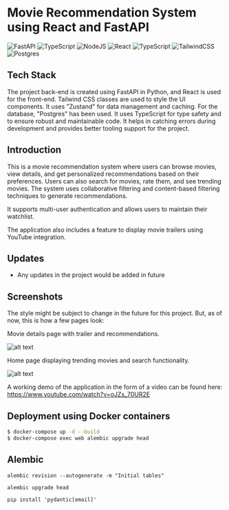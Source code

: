 # Movie Recommendation System using React and FastAPI

![FastAPI](https://img.shields.io/badge/FastAPI-005571?style=for-the-badge&logo=fastapi)
![TypeScript](https://img.shields.io/badge/TypeScript-007ACC?style=for-the-badge&logo=typescript&logoColor=white)
![NodeJS](https://img.shields.io/badge/node.js-6DA55F?style=for-the-badge&logo=node.js&logoColor=white)
![React](https://img.shields.io/badge/react-%2320232a.svg?style=for-the-badge&logo=react&logoColor=%2361DAFB)
![TypeScript](https://img.shields.io/badge/TypeScript-007ACC?style=for-the-badge&logo=typescript&logoColor=white)
![TailwindCSS](https://img.shields.io/badge/TailwindCSS-38B2AC?style=for-the-badge&logo=tailwind-css&logoColor=white)
![Postgres](https://img.shields.io/badge/Postgres-316192?style=for-the-badge&logo=postgresql&logoColor=white)

## Tech Stack

The project back-end is created using FastAPI in Python, and React is used for the front-end. Tailwind CSS classes are used to style the UI components. It uses "Zustand" for data management and caching. For the database, "Postgres" has been used. It uses TypeScript for type safety and to ensure robust and maintainable code. It helps in catching errors during development and provides better tooling support for the project. 

## Introduction

This is a movie recommendation system where users can browse movies, view details, and get personalized recommendations based on their preferences. Users can also search for movies, rate them, and see trending movies. The system uses collaborative filtering and content-based filtering techniques to generate recommendations.

It supports multi-user authentication and allows users to maintain their watchlist.

The application also includes a feature to display movie trailers using YouTube integration.

## Updates

- Any updates in the project would be added in future

## Screenshots

The style might be subject to change in the future for this project. But, as of now, this is how a few pages look:

Movie details page with trailer and recommendations.

![alt text](./screenshots/movie_details.PNG)

Home page displaying trending movies and search functionality.

![alt text](./screenshots/home_page.PNG)

A working demo of the application in the form of a video can be found here: https://www.youtube.com/watch?v=oJZs_70UR2E

## Deployment using Docker containers

```sh
$ docker-compose up -d --build
$ docker-compose exec web alembic upgrade head
```

## Alembic

```
alembic revision --autogenerate -m "Initial tables"
```

```
alembic upgrade head
```

```
pip install 'pydantic[email]'
```
